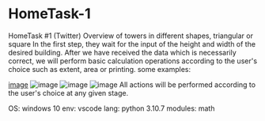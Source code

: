 # HomeTask-1
HomeTask #1 (Twitter)
Overview of towers in different shapes, triangular or square
In the first step, they wait for the input of the height and width of the desired building.
After we have received the data which is necessarily correct, 
we will perform basic calculation operations according to the user's choice such as extent, area or printing.
some examples:

[image](https://github.com/MYHINDA/HomeTask-1/assets/40015918/ead54879-b1e1-4285-8dea-6a7ff2f7224e)
![image](https://github.com/MYHINDA/HomeTask-1/assets/40015918/2c56b2d4-c166-4274-91c3-5bd106bf9842)
![image](https://github.com/MYHINDA/HomeTask-1/assets/40015918/c5cd5f11-0e2b-4cc6-aead-5b83fd563341)
![image](https://github.com/MYHINDA/HomeTask-1/assets/40015918/b767cd65-513f-4d17-b7e4-5574c387362b)
All actions will be performed according to the user's choice at any given stage.

OS: windows 10
env: vscode
lang: python 3.10.7
modules: math
